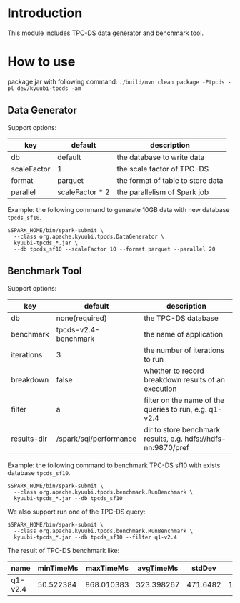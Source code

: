 <!--
 - Licensed to the Apache Software Foundation (ASF) under one or more
 - contributor license agreements.  See the NOTICE file distributed with
 - this work for additional information regarding copyright ownership.
 - The ASF licenses this file to You under the Apache License, Version 2.0
 - (the "License"); you may not use this file except in compliance with
 - the License.  You may obtain a copy of the License at
 -
 -   http://www.apache.org/licenses/LICENSE-2.0
 -
 - Unless required by applicable law or agreed to in writing, software
 - distributed under the License is distributed on an "AS IS" BASIS,
 - WITHOUT WARRANTIES OR CONDITIONS OF ANY KIND, either express or implied.
 - See the License for the specific language governing permissions and
 - limitations under the License.
 -->

# Introduction
This module includes TPC-DS data generator and benchmark tool.

# How to use

package jar with following command:
`./build/mvn clean package -Ptpcds -pl dev/kyuubi-tpcds -am`

## Data Generator

Support options:

| key          | default         | description                       |
|--------------|-----------------|-----------------------------------|
| db           | default         | the database to write data        |
| scaleFactor  | 1               | the scale factor of TPC-DS        |
| format       | parquet         | the format of table to store data |
| parallel     | scaleFactor * 2 | the parallelism of Spark job      |

Example: the following command to generate 10GB data with new database `tpcds_sf10`.

```shell
$SPARK_HOME/bin/spark-submit \
  --class org.apache.kyuubi.tpcds.DataGenerator \
  kyuubi-tpcds_*.jar \
  --db tpcds_sf10 --scaleFactor 10 --format parquet --parallel 20
```

## Benchmark Tool

Support options:

| key         | default                | description                                                   |
|-------------|------------------------|---------------------------------------------------------------|
| db          | none(required)         | the TPC-DS database                                           |
| benchmark   | tpcds-v2.4-benchmark   | the name of application                                       |
| iterations  | 3                      | the number of iterations to run                               |
| breakdown   | false                  | whether to record breakdown results of an execution           |
| filter      | a                      | filter on the name of the queries to run, e.g. q1-v2.4        |
| results-dir | /spark/sql/performance | dir to store benchmark results, e.g. hdfs://hdfs-nn:9870/pref |

Example: the following command to benchmark TPC-DS sf10 with exists database `tpcds_sf10`.

```shell
$SPARK_HOME/bin/spark-submit \
  --class org.apache.kyuubi.tpcds.benchmark.RunBenchmark \
  kyuubi-tpcds_*.jar --db tpcds_sf10
```

We also support run one of the TPC-DS query:
```shell
$SPARK_HOME/bin/spark-submit \
  --class org.apache.kyuubi.tpcds.benchmark.RunBenchmark \
  kyuubi-tpcds_*.jar --db tpcds_sf10 --filter q1-v2.4
```

The result of TPC-DS benchmark like:

| name    | minTimeMs |  maxTimeMs  |  avgTimeMs | stdDev   | stdDevPercent  |
|---------|-----------|-------------|------------|----------|----------------|
| q1-v2.4 | 50.522384 |  868.010383 | 323.398267 | 471.6482 | 145.8413108576 |
